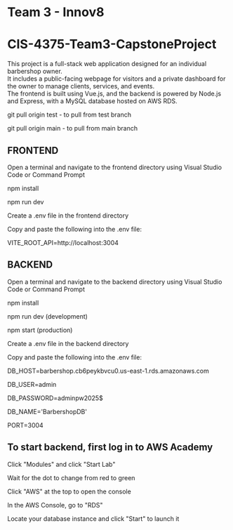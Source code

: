 # Team 3 - Innov8
# CIS-4375-Team3-CapstoneProject

This project is a full-stack web application designed for an individual barbershop owner.  
It includes a public-facing webpage for visitors and a private dashboard for the owner to manage clients, services, and events.  
The frontend is built using Vue.js, and the backend is powered by Node.js and Express, with a MySQL database hosted on AWS RDS.

git pull origin test - to pull from test branch

git pull origin main - to pull from main branch

## FRONTEND ##
Open a terminal and navigate to the frontend directory using Visual Studio Code or Command Prompt

npm install

npm run dev

Create a .env file in the frontend directory

Copy and paste the following into the .env file:

VITE_ROOT_API=http://localhost:3004

## BACKEND ##
Open a terminal and navigate to the backend directory using Visual Studio Code or Command Prompt

npm install

npm run dev (development)

npm start (production)

Create a .env file in the backend directory

Copy and paste the following into the .env file:

DB_HOST=barbershop.cb6peykbvcu0.us-east-1.rds.amazonaws.com

DB_USER=admin

DB_PASSWORD=adminpw2025$

DB_NAME='BarbershopDB'

PORT=3004


## To start backend, first log in to AWS Academy ##

Click "Modules" and click "Start Lab"

Wait for the dot to change from red to green

Click "AWS" at the top to open the console

In the AWS Console, go to "RDS"

Locate your database instance and click "Start" to launch it


